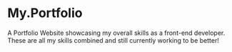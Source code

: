 # My.Portfolio
A Portfolio Website showcasing my overall skills as a front-end developer. These are all my skills combined and still currently working to be better!
